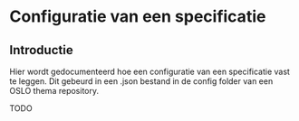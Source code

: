 # Configuratie van een specificatie

## Introductie
Hier wordt gedocumenteerd hoe een configuratie van een specificatie vast te leggen.
Dit gebeurd in een .json bestand in de config folder van een OSLO thema repository.

TODO